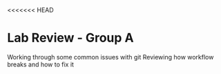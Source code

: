 <<<<<<< HEAD
# Lab Review - Group A
Working through some common issues with git
Reviewing how workflow breaks and how to fix it
